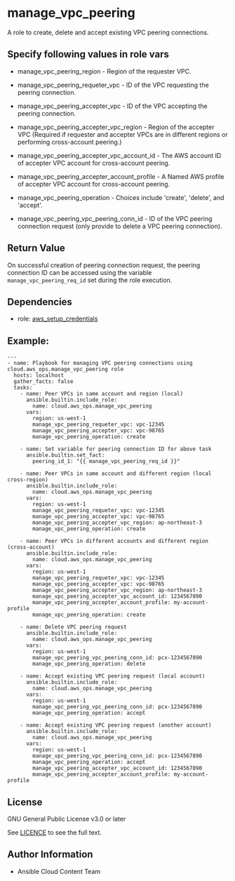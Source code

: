 # manage_vpc_peering

A role to create, delete and accept existing VPC peering connections.

## Specify following values in role vars

- manage_vpc_peering_region - Region of the requester VPC.

- manage_vpc_peering_requeter_vpc - ID of the VPC requesting the peering connection.

- manage_vpc_peering_accepter_vpc - ID of the VPC accepting the peering connection.

- manage_vpc_peering_accepter_vpc_region - Region of the accepter VPC (Required if requester and accepter VPCs are in different regions or performing cross-account peering.)

- manage_vpc_peering_accepter_vpc_account_id - The AWS account ID of accepter VPC account for cross-account peering.

- manage_vpc_peering_accepter_account_profile - A Named AWS profile of accepter VPC account for cross-account peering.

- manage_vpc_peering_operation - Choices include 'create', 'delete', and 'accept'.

- manage_vpc_peering_vpc_peering_conn_id - ID of the VPC peering connection request (only provide to delete a VPC peering connection).

Return Value
------------
On successful creation of peering connection request, the peering connection ID can be accessed using the variable `manage_vpc_peering_req_id` set during the role execution.

Dependencies
------------

- role: [aws_setup_credentials](../aws_setup_credentials/README.md)

## Example:
```
---
- name: Playbook for managing VPC peering connections using cloud.aws_ops.manage_vpc_peering role
  hosts: localhost
  gather_facts: false
  tasks:
    - name: Peer VPCs in same account and region (local)
      ansible.builtin.include_role:
        name: cloud.aws_ops.manage_vpc_peering
      vars:
        region: us-west-1
        manage_vpc_peering_requeter_vpc: vpc-12345
        manage_vpc_peering_accepter_vpc: vpc-98765
        manage_vpc_peering_operation: create

    - name: Set variable for peering connection ID for above task
      ansible.builtin.set_fact:
        peering_id_1: "{{ manage_vpc_peering_req_id }}"

    - name: Peer VPCs in same account and different region (local cross-region)
      ansible.builtin.include_role:
        name: cloud.aws_ops.manage_vpc_peering
      vars:
        region: us-west-1
        manage_vpc_peering_requeter_vpc: vpc-12345
        manage_vpc_peering_accepter_vpc: vpc-98765
        manage_vpc_peering_accepter_vpc_region: ap-northeast-3
        manage_vpc_peering_operation: create

    - name: Peer VPCs in different accounts and different region (cross-account)
      ansible.builtin.include_role:
        name: cloud.aws_ops.manage_vpc_peering
      vars:
        region: us-west-1
        manage_vpc_peering_requeter_vpc: vpc-12345
        manage_vpc_peering_accepter_vpc: vpc-98765
        manage_vpc_peering_accepter_vpc_region: ap-northeast-3
        manage_vpc_peering_accepter_vpc_account_id: 1234567890
        manage_vpc_peering_accepter_account_profile: my-account-profile
        manage_vpc_peering_operation: create

    - name: Delete VPC peering request
      ansible.builtin.include_role:
        name: cloud.aws_ops.manage_vpc_peering
      vars:
        region: us-west-1
        manage_vpc_peering_vpc_peering_conn_id: pcx-1234567890
        manage_vpc_peering_operation: delete

    - name: Accept existing VPC peering request (local account)
      ansible.builtin.include_role:
        name: cloud.aws_ops.manage_vpc_peering
      vars:
        region: us-west-1
        manage_vpc_peering_vpc_peering_conn_id: pcx-1234567890
        manage_vpc_peering_operation: accept

    - name: Accept existing VPC peering request (another account)
      ansible.builtin.include_role:
        name: cloud.aws_ops.manage_vpc_peering
      vars:
        region: us-west-1
        manage_vpc_peering_vpc_peering_conn_id: pcx-1234567890
        manage_vpc_peering_operation: accept
        manage_vpc_peering_accepter_vpc_account_id: 1234567890
        manage_vpc_peering_accepter_account_profile: my-account-profile
```

License
-------

GNU General Public License v3.0 or later

See [LICENCE](https://github.com/ansible-collections/cloud.aws_ops/blob/main/LICENSE) to see the full text.

Author Information
------------------

- Ansible Cloud Content Team
